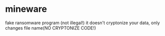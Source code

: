 # mineware
fake ransomware program (not illegal!)
it doesn't cryptonize your data, only changes file name(NO CRYPTONIZE CODE!)
